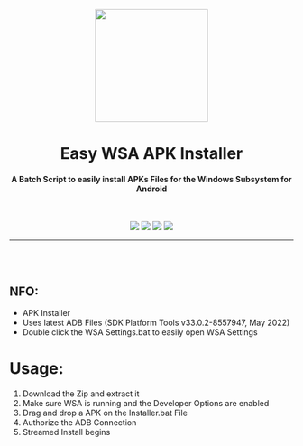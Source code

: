 <p align="center"><img src="https://i.ibb.co/FDbtfv1/Installer.png" width="200"></a>
<h1 align="center"><b>Easy WSA APK Installer</b></h1>
<h4 align="center">A Batch Script to easily install APKs Files for the Windows Subsystem for Android</h4>
<br />

<p align="center">
<a href="" alt="Latest Release"><img src="https://img.shields.io/github/v/release/K3V1991/Easy-WSA-APK-Installer?color=blueviolet&label=Latest%20Release"></a>
<a href="" alt="Downloads"><img src="https://img.shields.io/github/downloads/K3V1991/Easy-WSA-APK-Installer/total?color=green&label=Downloads"></a>
<a href="https://www.paypal.com/cgi-bin/webscr?cmd=_s-xclick&hosted_button_id=HW8B98TVDLKWA" alt="Donate-PayPal"><img src="https://img.shields.io/badge/Donate-PayPal-blue"></a>
<a href="https://github.com/K3V1991/Donate-Crypto" alt="Donate-Crypto"><img src="https://img.shields.io/badge/Donate-Crypto-yellow"></a>
</p>
<hr>
<br />
<br />
  
## NFO:
* APK Installer
* Uses latest ADB Files (SDK Platform Tools v33.0.2-8557947, May 2022)
* Double click the WSA Settings.bat to easily open WSA Settings 

# Usage:
1. Download the Zip and extract it
2. Make sure WSA is running and the Developer Options are enabled
2. Drag and drop a APK on the Installer.bat File
3. Authorize the ADB Connection
4. Streamed Install begins

